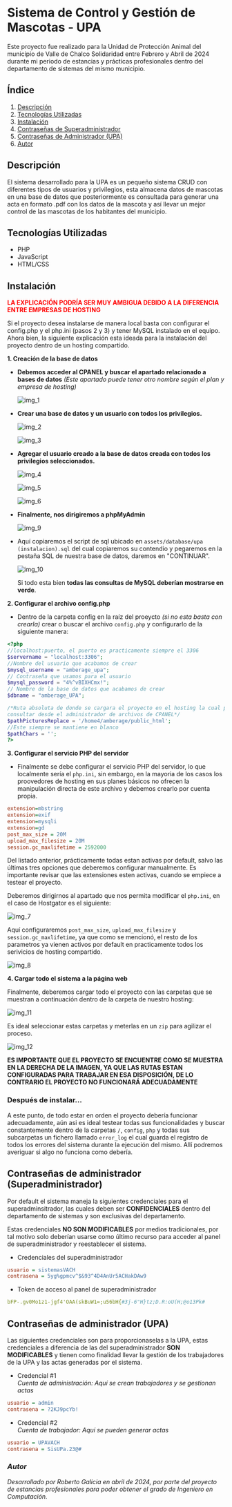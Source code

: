 # Sistema de Control y Gestión de Mascotas - UPA

Este proyecto fue realizado para la Unidad de Protección Animal del municipio de Valle de Chalco Solidaridad entre Febrero y Abril de 2024 durante mi periodo de estancias y prácticas profesionales dentro del departamento de sistemas del mismo municipio.

## Índice

1. [Descripción](#descripción)
2. [Tecnologías Utilizadas](#tecnologías-utilizadas)
3. [Instalación](#instalación)
4. [Contraseñas de Superadministrador](#contraseñas-de-administrador-superadministrador)
5. [Contraseñas de Administrador (UPA)](#contraseñas-de-administrador-upa)
6. [Autor](#autor)


## Descripción

El sistema desarrollado para la UPA es un pequeño sistema CRUD con diferentes tipos de usuarios y privilegios, esta almacena datos de mascotas en una base de datos que posteriormente es consultada para generar una acta en formato .pdf con los datos de la mascota y así llevar un mejor control de las mascotas de los habitantes del municipio.

## Tecnologías Utilizadas

* PHP
* JavaScript
* HTML/CSS

## Instalación

<b style="color: red;">LA EXPLICACIÓN PODRÍA SER  MUY AMBIGUA DEBIDO A LA DIFERENCIA ENTRE EMPRESAS DE HOSTING</b>

Si el proyecto desea instalarse de manera local basta con configurar el config.php y el php.ini (pasos 2 y 3) y tener MySQL instalado en el equipo. Ahora bien, la siguiente explicación esta ideada para la instalación del proyecto dentro de un hosting compartido.

__1. Creación de la base de datos__
* __Debemos acceder al CPANEL y buscar el apartado relacionado a bases de datos__ _(Este apartado puede tener otro nombre según el plan y empresa de hosting)_

    ![img_1](/assets/readme/1.png)

* __Crear una base de datos y un usuario con todos los privilegios.__

    ![img_2](/assets/readme/2.png)

    ![img_3](/assets/readme/3.png)

* __Agregar el usuario creado a la base de datos creada con todos los privilegios seleccionados.__

    ![img_4](/assets/readme/4.png)

    ![img_5](/assets/readme/5.png)

    ![img_6](/assets/readme/6.png)

* __Finalmente, nos dirigiremos a phpMyAdmin__

    ![img_9](/assets/readme/9.png)

* Aquí copiaremos el script de sql ubicado en <code>assets/database/upa (instalacion).sql</code> del cual copiaremos su contendio y pegaremos en la pestaña SQL de nuestra base de datos, daremos en "CONTINUAR".

    ![img_10](/assets/readme/10.png)

    Si todo esta bien __todas las consultas de MySQL deberían mostrarse en verde__.

__2. Configurar el archivo config.php__
* Dentro de la carpeta config en la raíz del proeycto _(si no esta basta con crearla)_ crear o buscar el archivo <code>config.php</code>
y configurarlo de la siguiente manera: 

```php
<?php
//localhost:puerto, el puerto es practicamente siempre el 3306
$servername = "localhost:3306"; 
//Nombre del usuario que acabamos de crear
$mysql_username = "amberage_upa"; 
// Contraseña que usamos para el usuario
$mysql_password = "4%^vBIXHCmx!"; 
// Nombre de la base de datos que acabamos de crear
$dbname = "amberage_UPA"; 

/*Ruta absoluta de donde se cargara el proyecto en el hosting la cual podemos
consultar desde el administrador de archivos de CPANEL*/
$pathPicturesReplace = '/home4/amberage/public_html'; 
//Este siempre se mantiene en blanco
$pathChars = '';
?>
```
__3. Configurar el servicio PHP del servidor__

* Finalmente se debe configurar el servicio PHP del servidor, lo que localmente sería el <code>php.ini</code>, sin embargo, en la mayoria de los casos los proovedores de hosting en sus planes básicos no ofrecen la manipulación directa de este archivo y debemos crearlo por cuenta propia.

```ini
extension=mbstring
extension=exif
extension=mysqli
extension=gd
post_max_size = 20M
upload_max_filesize = 20M
session.gc_maxlifetime = 2592000
```
Del listado anterior, prácticamente todas estan activas por default, salvo las últimas tres opciones que deberemos configurar manualmente. Es importante revisar que las extensiones esten activas, cuando se empiece a testear el proyecto.

Deberemos dirigirnos al apartado que nos permita modificar el <code>php.ini</code>, en el caso de Hostgator es el siguiente:

![img_7](/assets/readme/7.png)

Aquí configuraremos <code>post_max_size</code>, <code>upload_max_filesize</code> y <code>session.gc_maxlifetime</code>, ya que como se mencionó, el resto de los parametros ya vienen activos por default en practicamente todos los serivicios de hosting compartido.

![img_8](/assets/readme/8.png)

__4. Cargar todo el sistema a la página web__

Finalmente, deberemos cargar todo el proyecto con las carpetas que se muestran a continuación dentro de la carpeta de nuestro hosting:

![img_11](/assets/readme/11.png)

Es ideal seleccionar estas carpetas y meterlas en un <code>zip</code> para agilizar el proceso.

![img_12](/assets/readme/12.png)

__ES IMPORTANTE QUE EL PROYECTO SE ENCUENTRE COMO SE MUESTRA EN LA DERECHA DE LA IMAGEN, YA QUE LAS RUTAS ESTAN CONFIGURADAS PARA TRABAJAR EN ESA DISPOSICIÓN, DE LO CONTRARIO EL PROYECTO NO FUNCIONARÁ ADECUADAMENTE__

### Después de instalar...
A este punto, de todo estar en orden el proyecto debería funcionar adecuadamente, aún asi es ideal testear todas sus funcionalidades y buscar constantemente dentro de la carpetas  <code>/</code>,  <code>config</code>,  <code>php</code> y todas sus subcarpetas un fichero llamado <code>error_log</code> el cual guarda el registro de todos los errores del sistema durante la ejecución del mismo. Allí podremos averiguar si algo no funciona como debería.

## Contraseñas de administrador (Superadministrador)

Por default el sistema maneja la siguientes credenciales para el superadminsitrador, las cuales deben ser __CONFIDENCIALES__ dentro del departamento de sistemas y son exclusivas del departamento.

Estas credenciales __NO SON MODIFICABLES__ por medios tradicionales, por tal motivo solo deberían usarse como último recurso para acceder al panel de superadministrador y reestablecer el sistema.

* Credenciales del superadministrador
```ini
usuario = sistemasVACH
contrasena = 5yg%gpmcv^$&93^4D4AnUr5ACHakDAw9
```
* Token de acceso al panel de superadministrador
```yaml
bFP-.gv0Mo1z1-jgf4'OAA(skBuW1=;u56bH{#3j-6"H}tz;D.R:oU(H;@o13Pk#
```

## Contraseñas de administrador (UPA)

Las siguientes credenciales son para proporcionaselas a la UPA, estas credenciales a diferencia de las del superadministrador __SON MODIFICABLES__ y tienen como finalidad llevar la gestión de los trabajadores de la UPA y las actas generadas por el sistema.

* Credencial #1  
_Cuenta de administración: Aquí se crean trabajadores y se gestionan actas_
```ini
usuario = admin
contrasena = ?2KJ9pcYb!
```
* Credencial #2  
 _Cuenta de trabajador: Aquí se pueden generar actas_
```ini
usuario = UPAVACH
contrasena = SisUPa.23@#
```
### _Autor_

_Desarrollado por Roberto Galicia en abril de 2024, por parte del proyecto de estancias profesionales para poder obtener el grado de Ingeniero en Computación._
